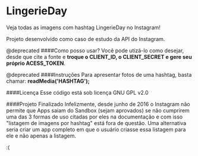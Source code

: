 ﻿LingerieDay
===========
Veja todas as imagens com hashtag LingerieDay no Instagram!

Projeto desenvolvido como caso de estudo da API do Instagram.

@deprecated
####Como posso usar?
Você pode utizá-lo como desejar, desde que cite a fonte e **troque o CLIENT_ID, o CLIENT_SECRET e gere seu próprio ACESS_TOKEN**.

@deprecated
####Instruções
Para apresentar fotos de uma hashtag, basta chamar: **readMedia('HASHTAG');**

####Licença
Esse código está sob licença GNU GPL v2.0

####Projeto Finalizado
Infelizmente, desde junho de 2016 o Instagram não permite que Apps saiam do Sandbox (sejam aprovados) se não cumprirem uma das 3 formas de uso citadas por eles na documentação e com isso "listagem de imagens por hashtag" está fora de questão.
Uma alternativa seria criar um app completo em que o usuário criasse essa listagem para ele e não apenas a listagem.

:(
